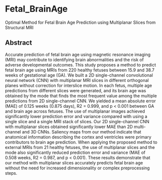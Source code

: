 # Fetal_BrainAge
Optimal Method for Fetal Brain Age Prediction  using Multiplanar Slices from Structural MRI

## Abstract
Accurate prediction of fetal brain age using magnetic resonance imaging (MRI) may contribute to identifying brain abnormalities and the risk of adverse developmental outcomes. This study proposes a method to predict fetal brain age using MRIs from 220 healthy fetuses between 15.9 and 38.7 weeks of gestational age (GA). We built a 2D single-channel convolutional neural network (CNN) with multiplanar MRI slices in different orthogonal planes without correction for interslice motion. In each fetus, multiple age predictions from different slices were generated, and its brain age was obtained by the mode that finds the most frequent value among the multiple predictions from 2D single-channel CNN. We yielded a mean absolute error (MAE) of 0.125 weeks (0.875 days), R2 = 0.999, and p < 0.001 between GA and brain age across fetuses. The use of multiplanar images achieved significantly lower prediction error and variance compared with using a single slice and a single MRI stack of slices. Our 2D single-channel CNN with multiplanar slices obtained significantly lower MAE than 2D multi-channel and 3D CNNs. Saliency maps from our method indicate that anatomical information describing the cortex and ventricles were primary contributors to brain age prediction. When applying the proposed method to external MRIs from 21 healthy fetuses, the use of multiplanar slices and the mode also significantly reduced prediction error and variance (MAE of 0.508 weeks, R2 = 0.987, and p < 0.001). These results demonstrate that our method with multiplanar slices accurately predicts fetal brain age without the need for increased dimensionality or complex preprocessing steps.
